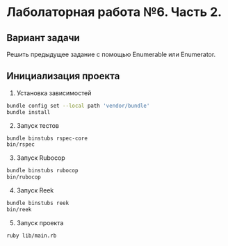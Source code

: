 # Лаболаторная работа №6. Часть 2.

## Вариант задачи
Решить предыдущее задание с помощью Enumerable или Enumerator.

## Инициализация проекта
1. Установка зависимостей
```bash
bundle config set --local path 'vendor/bundle'
bundle install
```
2. Запуск тестов
```bash
bundle binstubs rspec-core
bin/rspec
```
3. Запуск Rubocop
```bash
bundle binstubs rubocop
bin/rubocop
```
4. Запуск Reek
```bash
bundle binstubs reek
bin/reek
```
5. Запуск проекта
```bash
ruby lib/main.rb
```
